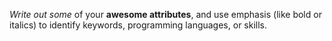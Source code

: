 *Write out some* of your __awesome attributes__, and use emphasis (like bold or italics) to identify keywords, programming languages, or skills. 
